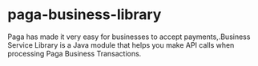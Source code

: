 # paga-business-library
Paga has made it very easy for businesses to accept payments,.Business Service Library is a Java module that helps you make API calls when processing Paga Business Transactions.
